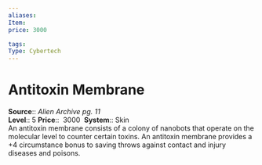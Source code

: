 ```yaml
---
aliases: 
Item:
price: 3000

tags: 
Type: Cybertech
---
```


# Antitoxin Membrane

**Source**:: _Alien Archive pg. 11_  
**Level**:: 5
**Price**::  3000 
**System**:: Skin  
An antitoxin membrane consists of a colony of nanobots that operate on the molecular level to counter certain toxins. An antitoxin membrane provides a +4 circumstance bonus to saving throws against contact and injury diseases and poisons.
